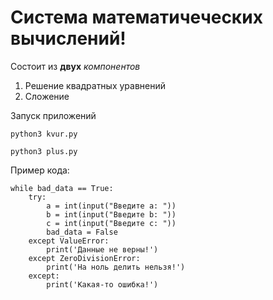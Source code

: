 # Система математичеческих вычислений!
Cостоит  из **двух** *компонентов*
1. Решение квадратных уравнений
2. Сложение

Запуск приложений

`python3 kvur.py`

`python3 plus.py`

Пример кода:


```python3
while bad_data == True:
    try:
        a = int(input("Введите a: "))
        b = int(input("Введите b: "))
        c = int(input("Введите c: "))
        bad_data = False
    except ValueError:
        print('Данные не верны!')
    except ZeroDivisionError:
        print('На ноль делить нельзя!')
    except:
        print('Какая-то ошибка!')
```
